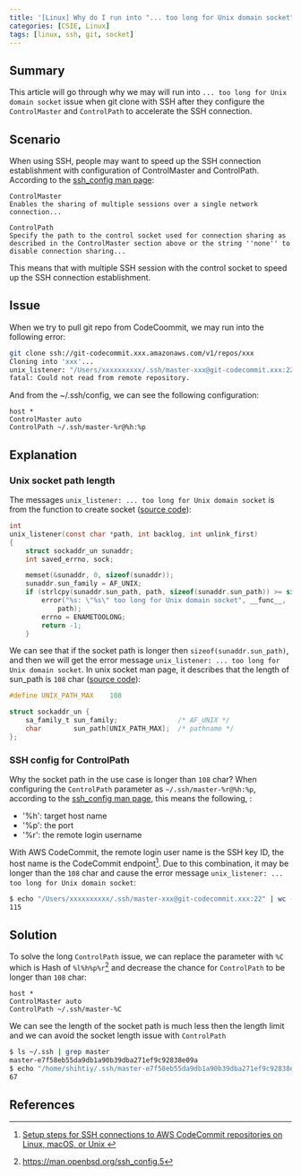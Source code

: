 ```yaml
---
title: '[Linux] Why do I run into "... too long for Unix domain socket" when git clone with SSH?'
categories: [CSIE, Linux]
tags: [linux, ssh, git, socket]
---
```


## Summary

This article will go through why we may will run into `... too long for Unix domain socket` issue when git clone with SSH after they configure the `ControlMaster` and `ControlPath` to accelerate the SSH connection.

## Scenario

When using SSH, people may want to speed up the SSH connection establishment with configuration of ControlMaster and ControlPath. According to the [ssh_config man page](https://linux.die.net/man/5/ssh_config):

```
ControlMaster
Enables the sharing of multiple sessions over a single network connection...

ControlPath
Specify the path to the control socket used for connection sharing as described in the ControlMaster section above or the string ''none'' to disable connection sharing...
```

This means that with multiple SSH session with the control socket to speed up the SSH connection establishment.

## Issue

When we try to pull git repo from CodeCoommit, we may run into the following error:

```bash
git clone ssh://git-codecommit.xxx.amazonaws.com/v1/repos/xxx
Cloning into 'xxx'...
unix_listener: "/Users/xxxxxxxxxx/.ssh/master-xxx@git-codecommit.xxx:22" too long for Unix domain socket
fatal: Could not read from remote repository.
```

And from the ~/.ssh/config, we can see the following configuration:

```config
host *
ControlMaster auto
ControlPath ~/.ssh/master-%r@%h:%p
```

## Explanation

### Unix socket path length

The messages `unix_listener: ... too long for Unix domain socket` is from the function to create socket ([source code](https://github.com/openssh/openssh-portable/blob/9ada37d36003a77902e90a3214981e417457cf13/misc.c#L1070)):

```c
int
unix_listener(const char *path, int backlog, int unlink_first)
{
	struct sockaddr_un sunaddr;
	int saved_errno, sock;

	memset(&sunaddr, 0, sizeof(sunaddr));
	sunaddr.sun_family = AF_UNIX;
	if (strlcpy(sunaddr.sun_path, path, sizeof(sunaddr.sun_path)) >= sizeof(sunaddr.sun_path)) {
		error("%s: \"%s\" too long for Unix domain socket", __func__,
		    path);
		errno = ENAMETOOLONG;
		return -1;
	}
```

We can see that if the socket path is longer then `sizeof(sunaddr.sun_path)`, and then we will get the error message `unix_listener: ... too long for Unix domain socket`. In unix socket man page, it describes that the length of sun_path is `108` char ([source code](https://linux.die.net/man/7/unix)):

```c
#define UNIX_PATH_MAX    108

struct sockaddr_un {
    sa_family_t sun_family;               /* AF_UNIX */
    char        sun_path[UNIX_PATH_MAX];  /* pathname */
};
```

### SSH config for ControlPath

Why the socket path in the use case is longer than `108` char? When configuring the `ControlPath` parameter as `~/.ssh/master-%r@%h:%p`, according to the [ssh_config man page](https://man.openbsd.org/ssh_config.5), this means the following, :

- '%h': target host name
- '%p': the port
- '%r': the remote login username

With AWS CodeCommit, the remote login user name is the SSH key ID, the host name is the CodeCommit endpoint[^2]. Due to this combination, it may be longer than the `108` char and cause the error message `unix_listener: ... too long for Unix domain socket`:

```bash
$ echo "/Users/xxxxxxxxxx/.ssh/master-xxx@git-codecommit.xxx:22" | wc -m
115
```

## Solution

To solve the long `ControlPath` issue, we can replace the parameter with `%C` which is Hash of `%l%h%p%r`[^1] and decrease the chance for `ControlPath` to be longer than `108` char:

```config
host *
ControlMaster auto
ControlPath ~/.ssh/master-%C
```

We can see the length of the socket path is much less then the length limit and we can avoid the socket length issue with `ControlPath`

```bash
$ ls ~/.ssh | grep master
master-e7f58eb55da9db1a90b39dba271ef9c92838e09a
$ echo "/home/shihtiy/.ssh/master-e7f58eb55da9db1a90b39dba271ef9c92838e09a" | wc -m
67
```

## References

[^2]: [Setup steps for SSH connections to AWS CodeCommit repositories on Linux, macOS, or Unix ](https://docs.aws.amazon.com/codecommit/latest/userguide/setting-up-ssh-unixes.html)
[^1]: https://man.openbsd.org/ssh_config.5
